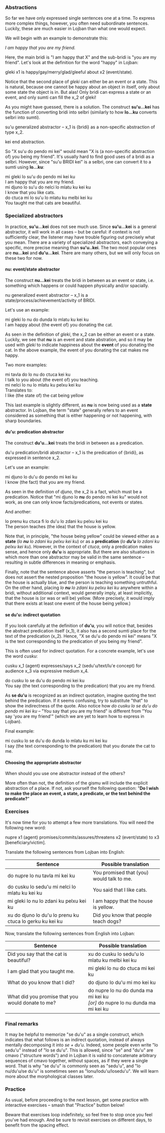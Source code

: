 ### Abstractions

So far we have only expressed single sentences one at a time.
To express more complex things, however, you often need subordinate sentences.
Luckily, these are much easier in Lojban than what one would expect.

We will begin with an example to demonstrate this:

<span class="hspace" /> _I am happy that you are my friend._

Here, the main bridi is "I am happy that X" and the sub-bridi is "you are my friend".
Let's look at the definition for the word "happy" in Lojban:

<span class="definition-head">gleki</span> x1 is happy/gay/merry/glad/gleeful about x2 (event/state).

Notice that the second place of _gleki_ can either be an event or a state.
This is natural, because one cannot be happy about an object in itself, only about some state the object is in.
But alas!
Only bridi can express a state or an event, and only sumti can fill the x_2 of gleki!

As you might have guessed, there is a solution.
The construct **su'u...kei** has the function of converting bridi into selbri (similarly to how **lo...ku** converts selbri into sumti).

<span class="definition-head">su'u</span> generalized abstractor &ndash; x_1 is {bridi} as a non-specific abstraction of type x_2.

<span class="definition-head">kei</span> end abstraction.

So "X su'u do pendo mi kei" would mean "X is (a non-specific abstraction of) you being my friend".
It's usually hard to find good uses of a bridi as a selbri.
However, since "su'u BRIDI kei" is a selbri, one can convert it to a sumti using **lo...ku**:

<div class="translation-source">
mi gleki lo su'u do pendo mi kei ku
</div>
<div class="translation-target">
I am happy that you are my friend.
</div>

<div class="translation-source">
mi djuno lo su'u do nelci lo mlatu ku kei ku
</div>
<div class="translation-target">
I know that you like cats.
</div>

<div class="translation-source">
do ctuca mi lo su'u lo mlatu ku melbi kei ku
</div>
<div class="translation-target">
You taught me that cats are beautiful.
</div>

### Specialized abstractors

In practice, **su'u...kei** does not see much use.
Since **su'u...kei** is a general abstractor, it will work in all cases &ndash; but be careful: if context is not sufficiently clear, the listener may have trouble figuring out precisely what you mean.
There are a variety of specialized abstractors, each conveying a specific, more precise meaning than **su'u..kei**.
The two most popular ones are **nu...kei** and **du'u...kei**.
There are many others, but we will only focus on these two for now.

#### nu: event/state abstractor

The construct **nu...kei** treats the bridi in between as an event or state, i.e. something which happens or could happen physically and/or spacially.

<span class="definition-head">nu</span> generalized event abstractor &ndash; x_1 is a state/process/achievement/activity of BRIDI.

Let's use an example:
<div class="translation-source">
mi gleki lo nu do dunda lo mlatu ku kei ku
</div>
<div class="translation-target">
I am happy about (the event of) you donating the cat.
</div>

As seen in the definition of _gleki_, the x_2 can be either an event or a state.
Luckily, we see that **nu** is an event and state abstration, and so it may be used with _gleki_ to indicate happiness about the **event** of you donating the cat.
In the above example, the event of you donating the cat makes me happy.

Two more examples:
<div class="translation-source">
mi tavla do lo nu do ctuca kei ku
</div>
<div class="translation-target">
I talk to you about (the event of) you teaching.
</div>

<!--By using an event abstractor, it is clear that you are talking about an event instead of something else.-->
<!--One more example:-->

<div class="translation-source">
mi nelci lo nu lo mlatu ku pelxu kei ku
</div>
Translates to:
<div class="translation-target">
I like (the state of) the cat being yellow 
</div>

This last example is slightly different, as **nu** is now being used as a **state** abstractor.
In Lojban, the term "state" generally refers to an event considered as something that is either happening or not happening, with sharp boundaries.
<!--Instead of the _event_ of donating a cat, the cat is in a continuous _state_ of yellow.-->
<!--Therefore, I wouldn't like the _event_ of a cat being yellow, but the _state_ of a cat being yellow.-->

#### du'u: predication abstractor

The construct **du'u...kei** treats the bridi in between as a predication.

<span class="definition-head">du'u</span> predication/bridi abstractor &ndash; x_1 is the predication of {bridi}, as expressed in sentence x_2.

Let's use an example:

<div class="translation-source">
mi djuno lo du'u do pendo mi kei ku
</div>
<div class="translation-target">
I know (the fact) that you are my friend.
</div>

As seen in the definition of _djuno_, the x_2 is a fact, which must be a predication.
Notice that "mi djuno lo **nu** do pendo mi kei ku" would not work, as one can only know facts/predications, not events or states.
<!--We see that _du'u_ is used with _djuno_ to indicate knowledge about the **predication** that "you are my friend".-->
<!--As a result, "you being my friend" becomes a proposition.-->
<!--To clear up any confusion, the translation to {mi djuno lo **nu** do pendo mi (kei ku)} is "I know the event/state that you are my friend".-->
<!--How can someone know an event or state?-->
<!--It is impossible and downright confusing.-->
<!--However, I can know a fact if it a proposition because it could either be true or false.-->

And another:

<div class="translation-source">
lo prenu ku ctuca fi lo du'u lo zdani ku pelxu kei ku
</div>
<div class="translation-target">
The person teaches (the idea) that the house is yellow.
</div>

Note that, in principle, "the house being yellow" could be viewed either as a **state** (_lo **nu** lo zdani ku pelxu kei ku_) or as a **predication** (_lo **du'u** lo zdani ku pelxu kei ku_).
However, in the context of _ctuca_, only a predication makes sense, and hence only **du'u** is appropriate.
But there are also situations in which more than one abstractor may be valid in the same sentence &ndash; resulting in subtle differences in meaning or emphasis.

Finally, note that the sentence above asserts "the person is teaching", but does not assert the nested proposition "the house is yellow".
It could be that the house is actually blue, and the person is teaching something untruthful.
On the other hand, placing _lo **nu** lo zdani ku pelxu kei ku_ anywhere within a bridi, without additional context, would generally imply, at least implicitly, that the house is (or was or will be) yellow.
(More precisely, it would imply that there exists at least one event of the house being yellow.)

<!--Thus, the idea that is taught is a proposition that can either be true or false.-->
<!--Instead of commenting on the state of the house, it can now be argued.-->
<!--Perhaps it is a blue house?-->
<!--Perhaps it is a yellow apple?-->
<!--Perhaps the house really is yellow?-->
<!--Either way, the primary bridi or "matrix claim" that "I am teaching something" by itself will always be true, but the "nested proposition" of _what_ I teach may be incorrect.-->

#### se du'u: indirect quotation

If you look carefully at the definition of **du'u**, you will notice that, besides the abstract predication itself (x_1), it also has a second sumti place for the text of the predication (x_2).
Hence, "X se du'u do pendo mi kei" means "X is the text corresponding to the predication of you being my friend".

This is often used for indirect quotation.
For a concrete example, let's use the word _cusku_:

<span class="definition-head">cusku</span> x_1 (agent) expresses/says x_2 (sedu'u/text/lu'e concept) for audience x_3 via expressive medium x_4.

<div class="translation-source">
do cusku lo se du'u do pendo mi kei ku
</div>
<div class="translation-target">
You say (the text corresponding to the predication) that you are my friend.
</div>

As **se du'u** is recognized as an indirect quotation, imagine quoting the text behind the predication.
If it seems confusing, try to substitute "that" to show the indirectness of the quote.
Also notice how _do cusku lo se du'u do pendo mi kei ku_ &ndash; "You say that you are my friend" is different from "You say 'you are my friend'" (which we are yet to learn how to express in Lojban).

<!-- Omitted as an attempt to make the lesson a bit smaller. -->
<!--Just like **du'u** the predicate can be true or false, but the primary bridi of "I say" by itself will always be true.-->

Final example:

<div class="translation-source">
mi cusku lo se du'u do dunda lo mlatu ku mi kei ku
</div>
<div class="translation-target">
I say (the text corresponding to the predication) that you donate the cat to me.
</div>

#### Choosing the appropriate abstractor

When should you use one abstractor instead of the others?

More often than not, the definition of the gismu will include the explicit abstraction of a place.
If not, ask yourself the following question: "**Do I wish to make the place an event, a state, a predicate, or the text behind the predicate?**" 

### Exercises

It's now time for you to attempt a few more translations.
You will need the following new word:

<span class="definition-head">nupre</span> x1 (agent) promises/commits/assures/threatens x2 (event/state) to x3 [beneficiary/victim].

Translate the following sentences from Lojban into English:

|Sentence|Possible translation|
|--------|-----------|
|do nupre lo nu tavla mi kei ku|<span class="spoiler-answer">You promised that (you) would talk to me.</span>|
|do cusku lo sedu'u mi nelci lo mlatu ku kei ku|<span class="spoiler-answer">You said that I like cats.</span>|
|mi gleki lo nu lo zdani ku pelxu kei ku|<span class="spoiler-answer">I am happy that the house is yellow.</span>|
|xu do djuno lo du'u lo prenu ku ctuca lo gerku ku kei ku|<span class="spoiler-answer">Did you know that people teach dogs?</span>|

Now, translate the following sentences from English into Lojban:

|Sentence|Possible translation|
|--------|-----------|
|Did you say that the cat is beautiful?|<span class="spoiler-answer">xu do cusku lo sedu'u lo mlatu ku melbi kei ku</span>|
|I am glad that you taught me.|<span class="spoiler-answer">mi gleki lo nu do ctuca mi kei ku</span>|
|What do you know that I did?|<span class="spoiler-answer">do djuno lo du'u mi mo kei ku</span>|
|What did you promise that you would donate to me?|<span class="spoiler-answer">do nupre lo nu do dunda ma mi kei ku <br/> _[or]_ do nupre lo nu dunda ma mi kei ku</span>|

### Final remarks

It may be helpful to memorize "se du'u" as a single construct, which indicates that what follows is an indirect quotation, instead of always mentally decomposing it into _se + du'u_.
Indeed, some people even write "lo sedu'u" instead of "lo se du'u".
This is allowed, since "se" and "du'u" are cmavo ("structure words") and in Lojban it is valid to concatenate arbitrary sequences of cmavo together, without spaces, as if they were a single word.
That is why "se du'u" is commonly seen as "sedu'u", and "lo nu/du'u/se du'u" is sometimes seen as "lonu/lodu'u/losedu'u".
We will learn more about the morphological classes later.

### Practice

As usual, before proceeding to the next lesson, get some practice with interactive exercises &ndash; smash that "Practice" button below!

Beware that exercises loop indefinitely, so feel free to stop once you feel you've had enough.
And be sure to revisit exercises on different days, to benefit from the spacing effect.

